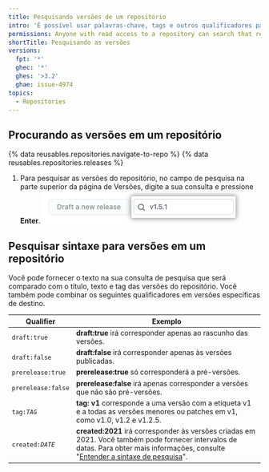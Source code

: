 ```yaml
---
title: Pesquisando versões de um repositório
intro: 'É possível usar palavras-chave, tags e outros qualificadores para procurar determinadas versões em um repositório.'
permissions: Anyone with read access to a repository can search that repository's releases.
shortTitle: Pesquisando as versões
versions:
  fpt: '*'
  ghec: '*'
  ghes: '>3.2'
  ghae: issue-4974
topics:
  - Repositories
---
```


## Procurando as versões em um repositório

{% data reusables.repositories.navigate-to-repo %}
{% data reusables.repositories.releases %}
1. Para pesquisar as versões do repositório, no campo de pesquisa na parte superior da página de Versões, digite a sua consulta e pressione **Enter**. ![Versões no campo de pesquisa](/assets/images/help/releases/search-releases.png)

## Pesquisar sintaxe para versões em um repositório

Você pode fornecer o texto na sua consulta de pesquisa que será comparado com o título, texto e tag das versões do repositório. Você também pode combinar os seguintes qualificadores em versões específicas de destino.

| Qualifier                 | Exemplo                                                                                                                                                                                                                                                                                         |
| ------------------------- | ----------------------------------------------------------------------------------------------------------------------------------------------------------------------------------------------------------------------------------------------------------------------------------------------- |
| `draft:true`              | **draft:true** irá corresponder apenas ao rascunho das versões.                                                                                                                                                                                                                                 |
| `draft:false`             | **draft:false** irá corresponder apenas às versões publicadas.                                                                                                                                                                                                                                  |
| `prerelease:true`         | **prerelease:true** só corresponderá a pré-versões.                                                                                                                                                                                                                                             |
| `prerelease:false`        | **prerelease:false** irá apenas corresponder a versões que não são pré-versões.                                                                                                                                                                                                                 |
| <code>tag:<em>TAG</em></code> | **tag: v1** corresponde a uma versão com a etiqueta v1 e a todas as versões menores ou patches em v1, como v1.0, v1.2 e v1.2.5.                                                                                                                                                                 |
| <code>created:<em>DATE</em></code> | **created:2021** irá corresponder às versões criadas em 2021. Você também pode fornecer intervalos de datas. Para obter mais informações, consulte "[Entender a sintaxe de pesquisa](/search-github/getting-started-with-searching-on-github/understanding-the-search-syntax#query-for-dates)". |
